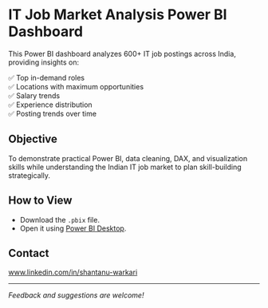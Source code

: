 # IT Job Market Analysis Power BI Dashboard

This Power BI dashboard analyzes 600+ IT job postings across India, providing insights on:

✅ Top in-demand roles  
✅ Locations with maximum opportunities  
✅ Salary trends  
✅ Experience distribution  
✅ Posting trends over time

## Objective
To demonstrate practical Power BI, data cleaning, DAX, and visualization skills while understanding the Indian IT job market to plan skill-building strategically.

## How to View
- Download the `.pbix` file.
- Open it using [Power BI Desktop](https://powerbi.microsoft.com/en-us/desktop/).

## Contact
www.linkedin.com/in/shantanu-warkari

---

*Feedback and suggestions are welcome!*
